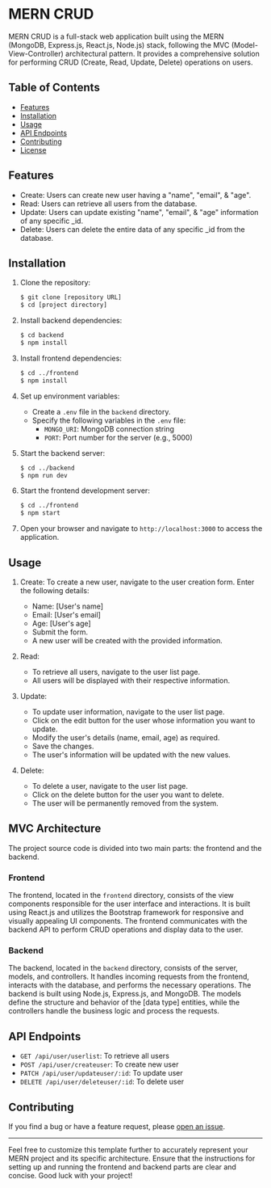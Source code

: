 # MERN CRUD

MERN CRUD is a full-stack web application built using the MERN (MongoDB, Express.js, React.js, Node.js) stack, following the MVC (Model-View-Controller) architectural pattern. It provides a comprehensive solution for performing CRUD (Create, Read, Update, Delete) operations on users.

## Table of Contents

- [Features](#features)
- [Installation](#installation)
- [Usage](#usage)
- [API Endpoints](#api-endpoints)
- [Contributing](#contributing)
- [License](#license)

## Features

- Create: Users can create new user having a "name", "email", & "age".
- Read: Users can retrieve all users from the database.
- Update: Users can update existing "name", "email", & "age" information of any specific \_id.
- Delete: Users can delete the entire data of any specific \_id from the database.

## Installation

1. Clone the repository:

   ```bash
   $ git clone [repository URL]
   $ cd [project directory]
   ```

2. Install backend dependencies:

   ```bash
   $ cd backend
   $ npm install
   ```

3. Install frontend dependencies:

   ```bash
   $ cd ../frontend
   $ npm install
   ```

4. Set up environment variables:

   - Create a `.env` file in the `backend` directory.
   - Specify the following variables in the `.env` file:
     - `MONGO_URI`: MongoDB connection string
     - `PORT`: Port number for the server (e.g., 5000)

5. Start the backend server:

   ```bash
   $ cd ../backend
   $ npm run dev
   ```

6. Start the frontend development server:

   ```bash
   $ cd ../frontend
   $ npm start
   ```

7. Open your browser and navigate to `http://localhost:3000` to access the application.

## Usage

1. Create:
   To create a new user, navigate to the user creation form.
   Enter the following details:

   - Name: [User's name]
   - Email: [User's email]
   - Age: [User's age]
   - Submit the form.
   - A new user will be created with the provided information.

2. Read:

   - To retrieve all users, navigate to the user list page.
   - All users will be displayed with their respective information.

3. Update:

   - To update user information, navigate to the user list page.
   - Click on the edit button for the user whose information you want to update.
   - Modify the user's details (name, email, age) as required.
   - Save the changes.
   - The user's information will be updated with the new values.

4. Delete:
   - To delete a user, navigate to the user list page.
   - Click on the delete button for the user you want to delete.
   - The user will be permanently removed from the system.

## MVC Architecture

The project source code is divided into two main parts: the frontend and the backend.

### Frontend

The frontend, located in the `frontend` directory, consists of the view components responsible for the user interface and interactions. It is built using React.js and utilizes the Bootstrap framework for responsive and visually appealing UI components. The frontend communicates with the backend API to perform CRUD operations and display data to the user.

### Backend

The backend, located in the `backend` directory, consists of the server, models, and controllers. It handles incoming requests from the frontend, interacts with the database, and performs the necessary operations. The backend is built using Node.js, Express.js, and MongoDB. The models define the structure and behavior of the [data type] entities, while the controllers handle the business logic and process the requests.

## API Endpoints

- `GET /api/user/userlist`: To retrieve all users
- `POST /api/user/createuser`: To create new user
- `PATCH /api/user/updateuser/:id`: To update user
- `DELETE /api/user/deleteuser/:id`: To delete user

## Contributing

If you find a bug or have a feature request, please [open an issue](https://github.com/[nomanghayyur]/[MERN-APP]/issues).

---

Feel free to customize this template further to accurately represent your MERN project and its specific architecture. Ensure that the instructions for setting up and running the frontend and backend parts are clear and concise. Good luck with your project!

